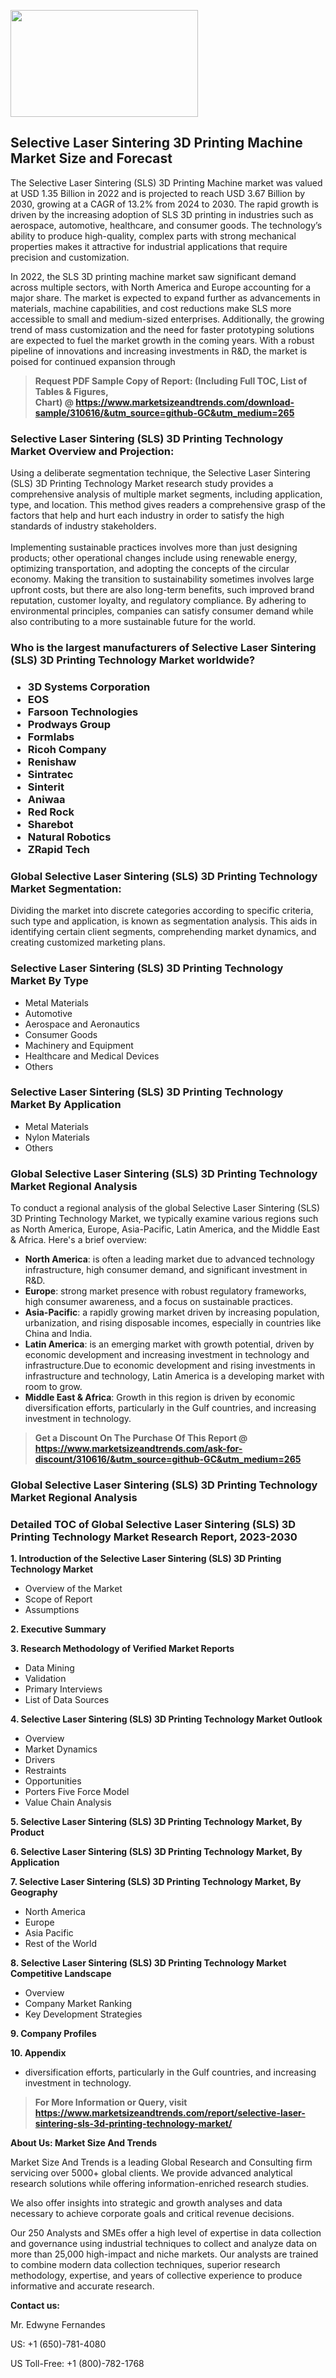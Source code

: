 <p><img class="alignnone size-medium wp-image-20088" src="https://ffe5etoiles.com/wp-content/uploads/2024/12/MST1-300x171.png" alt="" width="300" height="171" /></p><h2>Selective Laser Sintering 3D Printing Machine Market Size and Forecast</h2><p>The Selective Laser Sintering (SLS) 3D Printing Machine market was valued at USD 1.35 Billion in 2022 and is projected to reach USD 3.67 Billion by 2030, growing at a CAGR of 13.2% from 2024 to 2030. The rapid growth is driven by the increasing adoption of SLS 3D printing in industries such as aerospace, automotive, healthcare, and consumer goods. The technology’s ability to produce high-quality, complex parts with strong mechanical properties makes it attractive for industrial applications that require precision and customization.</p><p>In 2022, the SLS 3D printing machine market saw significant demand across multiple sectors, with North America and Europe accounting for a major share. The market is expected to expand further as advancements in materials, machine capabilities, and cost reductions make SLS more accessible to small and medium-sized enterprises. Additionally, the growing trend of mass customization and the need for faster prototyping solutions are expected to fuel the market growth in the coming years. With a robust pipeline of innovations and increasing investments in R&D, the market is poised for continued expansion through</p><blockquote id="" class=""><strong>Request PDF Sample Copy of Report: (Including Full TOC, List of Tables &amp; Figures, Chart)&nbsp;@&nbsp;<strong><a href="https://www.marketsizeandtrends.com/download-sample/310616/&utm_source=github-GC&utm_medium=265" target="_blank">https://www.marketsizeandtrends.com/download-sample/310616/&utm_source=github-GC&utm_medium=265</a></strong></strong></blockquote><h3 id="" class="">Selective Laser Sintering (SLS) 3D Printing Technology Market&nbsp;Overview and Projection:</h3><p id="" class="">Using a deliberate segmentation technique, the Selective Laser Sintering (SLS) 3D Printing Technology Market research study provides a comprehensive analysis of multiple market segments, including application, type, and location. This method gives readers a comprehensive grasp of the factors that help and hurt each industry in order to satisfy the high standards of industry stakeholders. <br /> <br />Implementing sustainable practices involves more than just designing products; other operational changes include using renewable energy, optimizing transportation, and adopting the concepts of the circular economy. Making the transition to sustainability sometimes involves large upfront costs, but there are also long-term benefits, such improved brand reputation, customer loyalty, and regulatory compliance. By adhering to environmental principles, companies can satisfy consumer demand while also contributing to a more sustainable future for the world.</p><h3 id="" class="">Who is the largest manufacturers of&nbsp;Selective Laser Sintering (SLS) 3D Printing Technology Market worldwide?</h3><h3 class=""><p><ul><li>3D Systems Corporation </li><li> EOS </li><li> Farsoon Technologies </li><li> Prodways Group </li><li> Formlabs </li><li> Ricoh Company </li><li> Renishaw </li><li> Sintratec </li><li> Sinterit </li><li> Aniwaa </li><li> Red Rock </li><li> Sharebot </li><li> Natural Robotics </li><li> ZRapid Tech</li></ul></p></h3><h3 id="" class="">Global&nbsp;Selective Laser Sintering (SLS) 3D Printing Technology Market Segmentation:</h3><p id="" class="">Dividing the market into discrete categories according to specific criteria, such type and application, is known as segmentation analysis. This aids in identifying certain client segments, comprehending market dynamics, and creating customized marketing plans.</p><h3 id="" class="">Selective Laser Sintering (SLS) 3D Printing Technology Market&nbsp;By Type</h3><p><p><ul><li>Metal Materials</li><li> Automotive</li><li> Aerospace and Aeronautics</li><li> Consumer Goods</li><li> Machinery and Equipment</li><li> Healthcare and Medical Devices</li><li> Others</p></li></ul></p></p><h3 id="" class="">Selective Laser Sintering (SLS) 3D Printing Technology Market&nbsp;By Application</h3><p class=""><p><ul><li>Metal Materials</li><li> Nylon Materials</li><li> Others</li></ul></p></p><h3 id="" class="">Global Selective Laser Sintering (SLS) 3D Printing Technology Market Regional Analysis</h3><p id="" class="">To conduct a regional analysis of the global Selective Laser Sintering (SLS) 3D Printing Technology Market, we typically examine various regions such as North America, Europe, Asia-Pacific, Latin America, and the Middle East &amp; Africa. Here's a brief overview:</p><ul><li><strong>North America</strong>: is often a leading market due to advanced technology infrastructure, high consumer demand, and significant investment in R&amp;D.</li><li><strong>Europe</strong>: strong market presence with robust regulatory frameworks, high consumer awareness, and a focus on sustainable practices.</li><li><strong>Asia-Pacific</strong>: a rapidly growing market driven by increasing population, urbanization, and rising disposable incomes, especially in countries like China and India.</li><li><strong>Latin America</strong>: is an emerging market with growth potential, driven by economic development and increasing investment in technology and infrastructure.Due to economic development and rising investments in infrastructure and technology, Latin America is a developing market with room to grow.</li><li><strong>Middle East &amp; Africa</strong>: Growth in this region is driven by economic diversification efforts, particularly in the Gulf countries, and increasing investment in technology.</li></ul><blockquote id="" class=""><strong>Get a Discount On The Purchase Of This Report @ <strong><a href="https://www.marketsizeandtrends.com/ask-for-discount/310616/&utm_source=github-GC&utm_medium=265" target="_blank">https://www.marketsizeandtrends.com/ask-for-discount/310616/&utm_source=github-GC&utm_medium=265</a></strong></strong></blockquote><h3 id="" class="">Global Selective Laser Sintering (SLS) 3D Printing Technology Market Regional Analysis</h3><h3 id="" class="">Detailed TOC of Global Selective Laser Sintering (SLS) 3D Printing Technology Market Research Report, 2023-2030</h3><p id="" class=""><strong>1. Introduction of the Selective Laser Sintering (SLS) 3D Printing Technology Market</strong></p><ul><li>Overview of the Market</li><li>Scope of Report</li><li>Assumptions</li></ul><p id="" class=""><strong>2. Executive Summary</strong></p><p id="" class=""><strong>3. Research Methodology of Verified Market Reports</strong></p><ul><li>Data Mining</li><li>Validation</li><li>Primary Interviews</li><li>List of Data Sources</li></ul><p id="" class=""><strong>4. Selective Laser Sintering (SLS) 3D Printing Technology Market Outlook</strong></p><ul><li>Overview</li><li>Market Dynamics</li><li>Drivers</li><li>Restraints</li><li>Opportunities</li><li>Porters Five Force Model</li><li>Value Chain Analysis</li></ul><p id="" class=""><strong>5. Selective Laser Sintering (SLS) 3D Printing Technology Market, By Product</strong></p><p id="" class=""><strong>6. Selective Laser Sintering (SLS) 3D Printing Technology Market, By Application</strong></p><p id="" class=""><strong>7. Selective Laser Sintering (SLS) 3D Printing Technology Market, By Geography</strong></p><ul><li>North America</li><li>Europe</li><li>Asia Pacific</li><li>Rest of the World</li></ul><p id="" class=""><strong>8. Selective Laser Sintering (SLS) 3D Printing Technology Market Competitive Landscape</strong></p><ul><li>Overview</li><li>Company Market Ranking</li><li>Key Development Strategies</li></ul><p id="" class=""><strong>9. Company Profiles</strong></p><p id="" class=""><strong>10. Appendix</strong></p><ul><li>diversification efforts, particularly in the Gulf countries, and increasing investment in technology.</li></ul><blockquote id="" class=""><strong>For More Information or Query, visit <strong><strong><a href="https://www.marketsizeandtrends.com/report/selective-laser-sintering-sls-3d-printing-technology-market/" target="_blank">https://www.marketsizeandtrends.com/report/selective-laser-sintering-sls-3d-printing-technology-market/</a></strong></strong></strong></blockquote><p id="" class=""><strong>About Us: Market Size And Trends</strong></p><p id="" class="">Market Size And Trends is a leading Global Research and Consulting firm servicing over 5000+ global clients. We provide advanced analytical research solutions while offering information-enriched research studies.</p><p id="" class="">We also offer insights into strategic and growth analyses and data necessary to achieve corporate goals and critical revenue decisions.</p><p id="" class="">Our 250 Analysts and SMEs offer a high level of expertise in data collection and governance using industrial techniques to collect and analyze data on more than 25,000 high-impact and niche markets. Our analysts are trained to combine modern data collection techniques, superior research methodology, expertise, and years of collective experience to produce informative and accurate research.</p><p id="" class=""><strong>Contact us:</strong></p><p id="" class="">Mr. Edwyne Fernandes</p><p id="" class="">US: +1 (650)-781-4080</p><p id="" class="">US Toll-Free: +1 (800)-782-1768</p>
